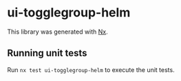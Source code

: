 # ui-togglegroup-helm

This library was generated with [Nx](https://nx.dev).

## Running unit tests

Run `nx test ui-togglegroup-helm` to execute the unit tests.

